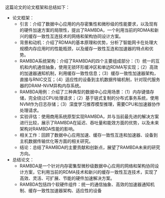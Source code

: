 这篇论文的论文框架和总结如下：

- 论文框架：
  - 引言：介绍了数据中心应用的内存密集性和微秒级的性能要求，以及现有的硬件加速方案的局限性，提出了RAMBDA，一个利用当前的RDMA和新兴的缓存一致性互连技术的网络和架构协同设计方案。
  - 背景和动机：介绍了RDMA的基本原理和优势，分析了智能网卡在处理大规模内存应用时的性能瓶颈，以及缓存一致性互连和加速器的特点和优势。
  - RAMBDA系统架构：介绍了RAMBDA的四个主要组成部分：（1）统一的互机和内机通信抽象，使用无锁环形缓冲区和单边RDMA写实现；（2）高效的加速器通知机制，利用缓存一致性信息；（3）缓存一致性加速器架构，直接与RNIC交互；（4）适应性的设备到主机数据传输机制，针对现代服务器的DRAM-NVM异构内存系统。
  - RAMBDA用例：介绍了三种典型的数据中心应用场景：（1）内存键值存储，完全绕过CPU处理请求；（2）基于链式复制的分布式事务系统，使用NVM作为日志存储；（3）深度学习推荐模型推理，需要CPU和加速器协作处理请求。
  - 实验评估：使用商用系统原型实现RAMBDA，并与当前最先进的解决方案进行比较，展示了RAMBDA在延迟、吞吐量和能效方面的优势，以及未来架构对RAMBDA性能的影响。
  - 相关工作：回顾了数据中心应用加速、缓存一致性互连和加速器、设备到主机数据传输优化等方面的相关研究。
  - 结论：总结了RAMBDA的主要贡献和创新点，展望了RAMBDA未来的研究方向。
- 总结论文：
  - RAMBDA是一个针对内存密集型微秒级数据中心应用的网络和架构协同设计方案，它利用当前的RDMA技术和新兴的缓存一致性互连技术，实现了高效、灵活、可扩展、节能的硬件加速解决方案。
  - RAMBDA包括四个软硬件组件：统一的通信抽象、高效的加速器通知机制、缓存一致性加速器架构、适应性的设备